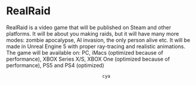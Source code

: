 # RealRaid
RealRaid is a video game that will be published on Steam and other platforms.
 It will be about you making raids, but it will have many more modes: 
zombie apocalypse, AI invasion, the only person alive etc.
It will be made in Unreal Engine 5 with proper ray-tracing and realistic animations.
The game will be available on: PC, iMacs (optimized because of performance), 
XBOX Series X/S, XBOX One (optimized because of performance), PS5 and PS4 (optimized)

                                        cya